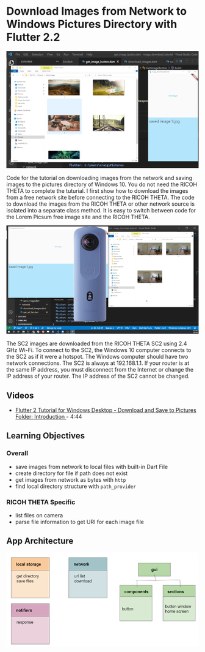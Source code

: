 # Download Images from Network to Windows Pictures Directory with Flutter 2.2

![picsum screenshot](docs/screenshot_picsum.png)

Code for the tutorial on downloading images from the network and saving images
to the pictures directory of Windows 10.  You do not need the RICOH THETA to
complete the tuturial.  I first show how to download the images from a free
network site before connecting to the RICOH THETA.  The code to download the images
from the RICOH THETA or other network source is isolated into a separate class method.
It is easy to switch between code for the Lorem Picsum free image site and
the RICOH THETA.

![sc2 screenshot](docs/sc2_image_screenshot.png)

The SC2 images are downloaded from the RICOH THETA SC2 using 2.4 GHz Wi-Fi. To
connect to the SC2, the Windows 10 computer connects to the SC2 as if it were a
hotspot.  The Windows computer should have two network connections.  The SC2
is always at 192.168.1.1.  If your router is at the same IP address, you must
disconnect from the Internet or change the IP address of your router. The
IP address of the SC2 cannot be changed.

## Videos

* [Flutter 2 Tutorial for Windows Desktop - Download and Save to Pictures Folder: Introduction ](https://youtu.be/8ZO3waTBCW0) - 4:44

## Learning Objectives

### Overall

* save images from network to local files with built-in Dart File
* create directory for file if path does not exist
* get images from network as bytes with `http`
* find local directory structure with `path_provider`

### RICOH THETA Specific

* list files on camera
* parse file information to get URI for each image file

## App Architecture

![app architecture](docs/app_architecture.png)
